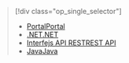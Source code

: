 > [!div class="op_single_selector"]
> * [<span data-ttu-id="f15a6-101">Portal</span><span class="sxs-lookup"><span data-stu-id="f15a6-101">Portal</span></span>](../articles/media-services/media-services-portal-vod-get-started.md)
> * [<span data-ttu-id="f15a6-102">.NET</span><span class="sxs-lookup"><span data-stu-id="f15a6-102">.NET</span></span>](../articles/media-services/media-services-dotnet-get-started.md)
> * [<span data-ttu-id="f15a6-103">Interfejs API REST</span><span class="sxs-lookup"><span data-stu-id="f15a6-103">REST API</span></span>](../articles/media-services/media-services-rest-get-started.md)
> * [<span data-ttu-id="f15a6-104">Java</span><span class="sxs-lookup"><span data-stu-id="f15a6-104">Java</span></span>](../articles/media-services/media-services-java-how-to-use.md)
> 
> 

